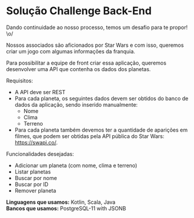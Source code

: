 # Solução Challenge Back-End

Dando continuidade ao nosso processo, temos um desafio para te propor! \o/

Nossos associados são aficionados por Star Wars e com isso, queremos criar um jogo com algumas informações da franquia.

Para possibilitar a equipe de front criar essa aplicação, queremos desenvolver uma API que contenha os dados dos planetas.

Requisitos:
- A API deve ser REST
- Para cada planeta, os seguintes dados devem ser obtidos do banco de dados da aplicação, sendo inserido manualmente:
  - Nome
  - Clima
  - Terreno
- Para cada planeta também devemos ter a quantidade de aparições em filmes, que podem ser obtidas pela API pública do Star Wars: https://swapi.co/.

Funcionalidades desejadas:
-	Adicionar um planeta (com nome, clima e terreno)
-	Listar planetas
-	Buscar por nome
-	Buscar por ID
-	Remover planeta

**Linguagens que usamos:** Kotlin, Scala, Java  
**Bancos que usamos:**  PostgreSQL-11 with JSONB
